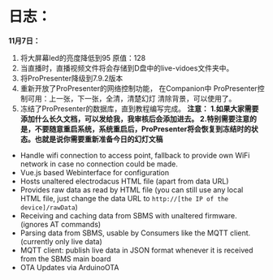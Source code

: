 # 日志：
**11月7日：**
1. 将大屏幕led的亮度降低到95 原值：128
2. 当直播时，直播视频文件将会存储到D盘中的live-vidoes文件夹中。
3. 将ProPresenter降级到7.9.2版本
4. 重新开放了ProPresenter的网络控制功能，
   在Companion中 ProPresenter控制可用：上一张，下一张，全清，清楚幻灯 清除背景，可以使用了。
5. 冻结了ProPresenter的数据库，直到教程编写完成。
**注意：**
**1.如果大家需要添加什么长久文档，可以发给我，我审核后会添加进去。
  2.特别需要注意的是，不要随意重启系统，系统重启后，ProPresenter将会恢复到冻结时的状态。也就是说你需要重新准备今日的幻灯文稿**


* Handle wifi connection to access point, fallback to provide own WiFi network in case no connection could be made.
* Vue.js based Webinterface for configuration
* Hosts unaltered electrodacus HTML file (apart from data URL)
* Provides raw data as read by HTML file (you can still use any local HTML file, just change the data URL to `http://[the IP of the device]/rawData`)
* Receiving and caching data from SBMS with unaltered firmware. (ignores AT commands)
* Parsing data from SBMS, usable by Consumers like the MQTT client. (currently only live data)
* MQTT client: publish live data in JSON format whenever it is received from the SBMS main board
* OTA Updates via ArduinoOTA